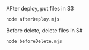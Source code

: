 AFter deploy, put files in S3

```sh
node afterDeploy.mjs
```

Before delete, delete files in S#

```sh
node beforeDelete.mjs
```
